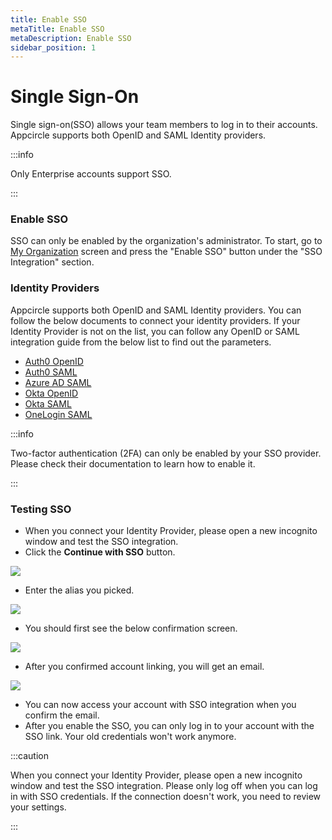 ```yaml
---
title: Enable SSO
metaTitle: Enable SSO
metaDescription: Enable SSO
sidebar_position: 1
---
```


# Single Sign-On

Single sign-on(SSO) allows your team members to log in to their accounts.
Appcircle supports both OpenID and SAML Identity providers.

:::info

Only Enterprise accounts support SSO.

:::


### Enable SSO

SSO can only be enabled by the organization's administrator. To start, go to [My Organization](../my-organization.md) screen and press the "Enable SSO" button under the "SSO Integration" section.

### Identity Providers

Appcircle supports both OpenID and SAML Identity providers. You can follow the below documents to connect your identity providers. If your Identity Provider is not on the list, you can follow any OpenID or SAML integration guide from the below list to find out the parameters.

- [Auth0 OpenID](./auth-openid.md)
- [Auth0 SAML](./auth-saml.md)
- [Azure AD SAML](./azure-saml.md)
- [Okta OpenID](./okta-openid.md)
- [Okta SAML](./okta-saml.md)
- [OneLogin SAML](./onelogin-saml.md)

:::info

Two-factor authentication (2FA) can only be enabled by your SSO provider. Please check their documentation to learn how to enable it.

:::

### Testing SSO

- When you connect your Identity Provider, please open a new incognito window and test the SSO integration.
- Click the **Continue with SSO** button.

![](<https://cdn.appcircle.io/docs/assets/sso-loginbutton.png>)

- Enter the alias you picked.

![](<https://cdn.appcircle.io/docs/assets/sso-alias.png>)

- You should first see the below confirmation screen.

![](<https://cdn.appcircle.io/docs/assets/sso-linkaccount.png>)


- After you confirmed account linking, you will get an email.

![](<https://cdn.appcircle.io/docs/assets/sso-confirmlink.png>)

- You can now access your account with SSO integration when you confirm the email.
- After you enable the SSO, you can only log in to your account with the SSO link. Your old credentials won't work anymore.

:::caution

When you connect your Identity Provider, please open a new incognito window and test the SSO integration. Please only log off when you can log in with SSO credentials. If the connection doesn't work, you need to review your settings. 

:::
